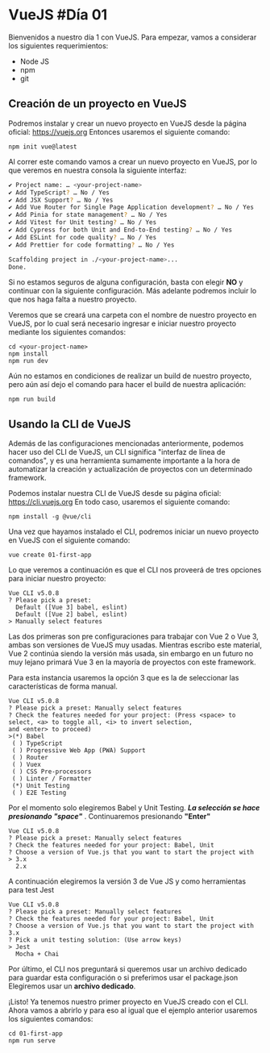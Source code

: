 # VueJS #Día 01

Bienvenidos a nuestro día 1 con VueJS. Para empezar, vamos a considerar los siguientes requerimientos:

- Node JS
- npm
- git

## Creación de un proyecto en VueJS

Podremos instalar y crear un nuevo proyecto en VueJS desde la página oficial: https://vuejs.org Entonces usaremos el siguiente comando:

```shell
npm init vue@latest
```

Al correr este comando vamos a crear un nuevo proyecto en VueJS, por lo que veremos en nuestra consola la siguiente interfaz:

```sh
✔ Project name: … <your-project-name>
✔ Add TypeScript? … No / Yes
✔ Add JSX Support? … No / Yes
✔ Add Vue Router for Single Page Application development? … No / Yes
✔ Add Pinia for state management? … No / Yes
✔ Add Vitest for Unit testing? … No / Yes
✔ Add Cypress for both Unit and End-to-End testing? … No / Yes
✔ Add ESLint for code quality? … No / Yes
✔ Add Prettier for code formatting? … No / Yes

Scaffolding project in ./<your-project-name>...
Done.
```

Si no estamos seguros de alguna configuración, basta con elegir **NO** y continuar con la siguiente configuración. Más adelante podremos incluir lo que nos haga falta a nuestro proyecto.

Veremos que se creará una carpeta con el nombre de nuestro proyecto en VueJS, por lo cual será necesario ingresar e iniciar nuestro proyecto mediante los siguientes comandos:

```shell
cd <your-project-name>
npm install
npm run dev
```

Aún no estamos en condiciones de realizar un build de nuestro proyecto, pero aún así dejo el comando para hacer el build de nuestra aplicación:

```shell
npm run build
```



## Usando la CLI de VueJS

Además de las configuraciones mencionadas anteriormente, podemos hacer uso del CLI de VueJS, un CLI significa "interfaz de línea de comandos", y es una herramienta sumamente importante a la hora de automatizar la creación y actualización de proyectos con un determinado framework. 

Podemos instalar nuestra CLI de VueJS desde su página oficial: https://cli.vuejs.org En todo caso, usaremos el siguiente comando:

```shell
npm install -g @vue/cli
```

[^CLI]: Command Line Interface

Una vez que hayamos instalado el CLI, podremos iniciar un nuevo proyecto en VueJS con el siguiente comando:

```shell
vue create 01-first-app
```

Lo que veremos a continuación es que el CLI nos proveerá de tres opciones para iniciar nuestro proyecto:

```shell
Vue CLI v5.0.8
? Please pick a preset:
  Default ([Vue 3] babel, eslint)
  Default ([Vue 2] babel, eslint)
> Manually select features
```

Las dos primeras son pre configuraciones para trabajar con Vue 2 o Vue 3, ambas son versiones de VueJS muy usadas. Mientras escribo este material, Vue 2 continúa siendo la versión más usada, sin embargo en un futuro no muy lejano primará Vue 3 en la mayoría de proyectos con este framework. 

Para esta instancia usaremos la opción 3 que es la de seleccionar las características de forma manual.

```shell
Vue CLI v5.0.8
? Please pick a preset: Manually select features
? Check the features needed for your project: (Press <space> to select, <a> to toggle all, <i> to invert selection,
and <enter> to proceed)
>(*) Babel
 ( ) TypeScript
 ( ) Progressive Web App (PWA) Support
 ( ) Router
 ( ) Vuex
 ( ) CSS Pre-processors
 ( ) Linter / Formatter
 (*) Unit Testing
 ( ) E2E Testing

```

Por el momento solo elegiremos Babel y Unit Testing. ***La selección se hace presionando "space"*** . 
Continuaremos presionando **"Enter"**

```shell
Vue CLI v5.0.8
? Please pick a preset: Manually select features
? Check the features needed for your project: Babel, Unit
? Choose a version of Vue.js that you want to start the project with
> 3.x
  2.x
```

A continuación elegiremos la versión 3 de Vue JS y como herramientas para test Jest

```shell
Vue CLI v5.0.8
? Please pick a preset: Manually select features
? Check the features needed for your project: Babel, Unit
? Choose a version of Vue.js that you want to start the project with 3.x
? Pick a unit testing solution: (Use arrow keys)
> Jest
  Mocha + Chai
```

Por último, el CLI nos preguntará si queremos usar un archivo dedicado para guardar esta configuración o si preferimos usar el package.json  
Elegiremos usar un **archivo dedicado**.

¡Listo! Ya tenemos nuestro primer proyecto en VueJS creado con el CLI. Ahora vamos a abrirlo y para eso al igual que el ejemplo anterior usaremos los siguientes comandos:

```shell
cd 01-first-app
npm run serve
```



